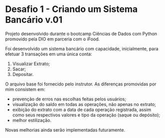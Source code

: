 # Desafio 1 - Criando um Sistema Bancário v.01

Projeto desenvolvido durante o bootcamp Ciências de Dados com Python promovido pela DIO em parceria com o iFood.

Foi desenvolvido um sistema bancário com capacidade, inicialmente, para efetuar 3 transações em uma única conta:
1. Visualizar Extrato;
2. Sacar;
3. Depositar.
   
O arquivo base foi fornecido pelo instrutor. As diferenças promovidas por mim consistem em:
- prevenção de erros nas escolhas feitas pelos usuários;
- visualização do saldo em todas as operações, não apenas no extrato;
- exibição do extrato com a data de cada operação registrada, assim como seus respectivos valores e tipo da operação (saque ou depósito);
- melhor estilização.

Novas melhorias ainda serão implementadas futuramente.
